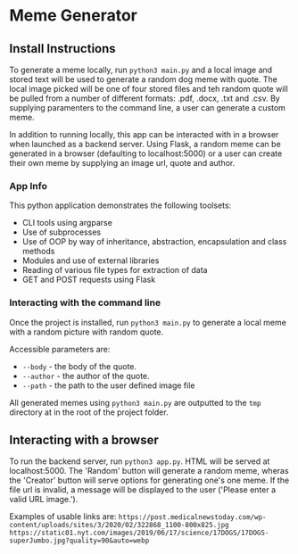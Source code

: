 # Meme Generator

## Install Instructions
To generate a meme locally, run ```python3 main.py``` and a local image and stored text will be used to generate a random dog meme with quote. The local image picked will be one of four stored files and teh random quote will be pulled from a number of different formats: .pdf, .docx, .txt and .csv. By supplying paramenters to the command line, a user can generate a custom meme.

In addition to running locally, this app can be interacted with in a browser when launched as a backend server. Using Flask, a random meme can be generated in a browser (defaulting to localhost:5000) or a user can create their own meme by supplying an image url, quote and author.

### App Info

This python application demonstrates the following toolsets:
* CLI tools using argparse
* Use of subprocesses
* Use of OOP by way of inheritance, abstraction, encapsulation and class methods
* Modules and use of external libraries
* Reading of various file types for extraction of data
* GET and POST requests using Flask

### Interacting with the command line

Once the project is installed, run ```python3 main.py``` to generate a local meme with a random picture with random quote.

Accessible parameters are:
* ```--body``` - the body of the quote.
* ```--author``` - the author of the quote.
* ```--path``` - the path to the user defined image file

All generated memes using ```python3 main.py``` are outputted to the ```tmp``` directory at in the root of the project folder.

## Interacting with a browser

To run the backend server, run ```python3 app.py```. HTML will be served at localhost:5000. The 'Random' button will generate a random meme, wheras the 'Creator' button will serve options for generating one's one meme. If the file url is invalid, a message will be displayed to the user ('Please enter a valid URL image.'). 

Examples of usable links are:
```https://post.medicalnewstoday.com/wp-content/uploads/sites/3/2020/02/322868_1100-800x825.jpg```
```https://static01.nyt.com/images/2019/06/17/science/17DOGS/17DOGS-superJumbo.jpg?quality=90&auto=webp```



